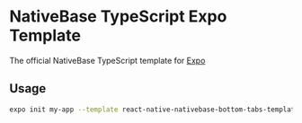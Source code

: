 # NativeBase TypeScript Expo Template

The official NativeBase TypeScript template for [Expo](https://docs.expo.io/)

## Usage

```sh
expo init my-app --template react-native-nativebase-bottom-tabs-template
```

